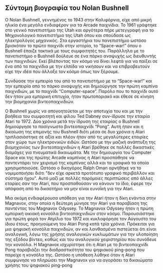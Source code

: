 ## Σύντομη βιογραφία του Nolan Bushnell

Ο Nolan Bushnell, γεννημένος το 1943 στην Καλιφόρνια, είχε από μικρή ηλικία ένα μεγάλο ενδιαφέρον για τα Arcade παιχνίδια. Το 1961 γράφτηκε στο γενικό πανεπιστήμιο της Utah και αργότερα πήρε μετεγγραφή για το Μηχανολογικό πανεπιστήμιο της Utah όπου και σπούδασε ως ηλεκτρολόγος μηχανικός. Στα εργαστήρια του πανεπιστήμιο ωστόσο βρισκόταν το πρώτο παιχνίδι στην ιστορία, το “Space-war!” όπου ο Bushnell έπαιζε τακτικά με τους συμφοιτητές του.
Παράλληλα με το πανεπιστήμιο ο Bushnell δούλευε σε ένα πάρκο αναψυχής ως διευθυντής των παιχνιδιών. Εκεί βλέποντας τον κόσμο να δίνει λεφτά για να παίξει σε ένα από τα παιχνίδια με την ελπίδα να νικήσουν και να επιβραβευτούν είχε την ιδέα που άλλαξε τον κόσμο όπως τον ξέρουμε. 

Συνδύασε την εμπειρία του από το πανεπιστήμιο με το “Space-war!” και την εμπειρία από το πάρκο αναψυχής και δημιούργησε την πρώτη καμπίνα παιχνιδιών, με το παιχνίδι “Computer-space”. Παρόλο που το παιχνίδι αυτό δεν ήταν μια εμπορική επιτυχία, ήταν πρωτοποριακό και έθεσε σε κίνηση την βιομηχανία βιντεοπαιχνιδιών.

Ο Bushnell χωρίς να απογοητεύεται με την αποτυχία του και με την βοήθεια του συμφοιτητή και φίλου  Ted Dabney συν-ίδρυσε την εταιρία Atari το 1972. Δύο χρόνια μετά την ίδρυση της εταιρίας ο Bushnell δημιούργησε το πασίγνωστο βιντεοπαιχνίδι “Pong”. Αυτή ήταν και η δικαίωση της επιμονής του Bushnell διότι μέσα σε δυο χρόνια η Atari τριπλασιάστηκε σε αξία και πλέον ήταν από τις μεγαλύτερες εταιρίες στον χώρο των ηλεκτρονικών ειδών. Ωστόσο με την μαζική ανάπτυξη της βιομηχανίας των βιντεοπαιχνιδιών η Atari βρέθηκε σε πολλές δικαστικές διαμάχες για πνευματικά δικαιωμάτα. Με την δημιουργία του Computer Space και της πρώτης Arcade καμπίνας η Atari προσπάθησε να παντεντάρει τον χειρισμό της καμπίνας αλλά και τα γραφικά τα οποία χρησιμοποιούσε. Ωστόσο ο δικηγόρος Ralph Oman αρνήθηκε να το νομιμοποιήσει διότι "δεν είχε αρκετά προτότυπο γραφικό περιβάλλον και σύστημα ήχου". Αυτό μαζί με πολλές παρόμοιες περιπτώσεις από άλλες εταρίες σαν την Atari, που προσπαθούσαν να κάνουν το ίδιο, έφερε την απόφαση από το δικαστήριο να μην είναι ευνοΐκή για την Atari.

Μια ακόμη ενδιαφέρουσα υπόθεση για την Atari ήταν η δίκη ενάντια στην Magnavox, στην οποία η δεύτερη μύνησε την Atari για παραβίαση της παντέντας του Magnavox Odyssey. Το Magnavox Odyssey ήταν η πρώτη εμπορική οικιακή κονσόλα βιντεοπαιχνιδιών στον κόσμο. Παρουσιάστηκε για πρώτη φορά τον Απρίλιο του 1972 και κυκλοφόρησε τον Αύγουστο του ίδιου έτους, προηγούμενη του Atari Pong κατά τρία χρόνια. Πρόκειται για μια ψηφιακή κονσόλα παιχνιδιών, αν και λανθασμένα πιστεύεται ότι είναι αναλογική, λόγω της χρήσης αναλογικών κυκλωμάτων για την υλοποίηση της εξόδου βίντεο, καθώς και του αναλογικού χειριστηρίου που συνόδευε την κονσόλα. Η Magnavox ισχυρίστηκε ότι η Atari με το βιντεοπαιχνίδι Pong παραβιάζει την διαδραστικότητα του ψηφιακού ping-pong που παρείχε η κονσόλα της. Ωστόσο η υπόθεση λύθηκε όταν η Atari συμφώνησε να πληρώσει την Magnavox για να αγοράσει τα δικαιώματα χρήσης του ψηφιακού ping-pong 

 


